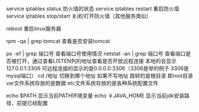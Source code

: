 service iptables status 防火墙的状态
service iptables restart 重启防火墙
service iptables stop/start 关闭/打开防火墙（其他服务类似）

reboot 重启linux服务器

rpm -qa | grep tomcat 查看是否安装tomcat

ps -ef | grep 端口号 查看端口号使用情况
netstat -an | grep 端口号 查看端口是否被打开，通过查看LISTEN列的地址查看是否开放远程连接 本地的会显示 127.0.0.1:3306 可远程连接的显示的是0.0.0.0:3306（3306是举的例子 3306是mysql端口）
cd /地址 切换到哪个地址 如果不写地址 跳转的是根目录 即root目录
var文件系统存放的是数据
etc文件系统存放的是各种系统配置文件


echo $PATH 显示当前PATH环境变量
echo ￥JAVA_HOME 显示当前jdk安装路径，前提已经配置